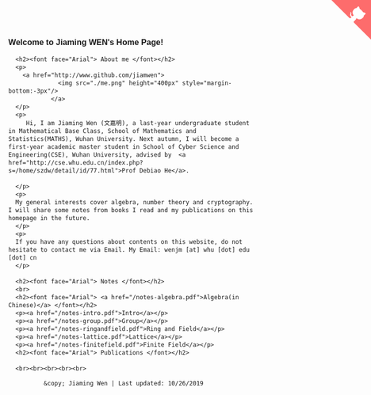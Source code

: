  <body>
    <div id="layout-content" style="margin-top:25px">
      <a href="https://github.com/jiamwen" class="github-corner"><svg width="80" height="80" viewBox="0 0 250 250" style="fill:#FD6C6C; color:#fff; position: absolute; top: 0; border: 0; right: 0;"><path d="M0,0 L115,115 L130,115 L142,142 L250,250 L250,0 Z"></path><path d="M128.3,109.0 C113.8,99.7 119.0,89.6 119.0,89.6 C122.0,82.7 120.5,78.6 120.5,78.6 C119.2,72.0 123.4,76.3 123.4,76.3 C127.3,80.9 125.5,87.3 125.5,87.3 C122.9,97.6 130.6,101.9 134.4,103.2" fill="currentColor" style="transform-origin: 130px 106px;" class="octo-arm"></path><path d="M115.0,115.0 C114.9,115.1 118.7,116.5 119.8,115.4 L133.7,101.6 C136.9,99.2 139.9,98.4 142.2,98.6 C133.8,88.0 127.5,74.4 143.8,58.0 C148.5,53.4 154.0,51.2 159.7,51.0 C160.3,49.4 163.2,43.6 171.4,40.1 C171.4,40.1 176.1,42.5 178.8,56.2 C183.1,58.6 187.2,61.8 190.9,65.4 C194.5,69.0 197.7,73.2 200.1,77.6 C213.8,80.2 216.3,84.9 216.3,84.9 C212.7,93.1 206.9,96.0 205.4,96.6 C205.1,102.4 203.0,107.8 198.3,112.5 C181.9,128.9 168.3,122.5 157.7,114.1 C157.9,116.9 156.7,120.9 152.7,124.9 L141.0,136.5 C139.8,137.7 141.6,141.9 141.8,141.8 Z" fill="currentColor" class="octo-body"></path></svg></a><style>.github-corner:hover .octo-arm{animation:octocat-wave 560ms ease-in-out}@keyframes octocat-wave{0%,100%{transform:rotate(0)}20%,60%{transform:rotate(-25deg)}40%,80%{transform:rotate(10deg)}}@media (max-width:500px){.github-corner:hover .octo-arm{animation:none}.github-corner .octo-arm{animation:octocat-wave 560ms ease-in-out}}</style>



<h3><font face="Arial"> Welcome to Jiaming WEN's Home Page! </font></h3> 
	

<table style="width:70%">
 
 
 
      <h2><font face="Arial"> About me </font></h2>   
      <p>
		<a href="http://www.github.com/jiamwen">
                  <img src="./me.png" height="400px" style="margin-bottom:-3px"/>
                </a>
      </p>
      <p>
         Hi, I am Jiaming Wen (文嘉明), a last-year undergraduate student in Mathematical Base Class, School of Mathematics and Statistics(MATHS), Wuhan University. Next autumn, I will become a first-year academic master student in School of Cyber Science and Engineering(CSE), Wuhan University, advised by  <a href="http://cse.whu.edu.cn/index.php?s=/home/szdw/detail/id/77.html">Prof Debiao He</a>.
      
      </p>
      <p>
      My general interests cover algebra, number theory and cryptography. I will share some notes from books I read and my publications on this homepage in the future.
      </p>
      <p>
      If you have any questions about contents on this website, do not hesitate to contact me via Email. My Email: wenjm [at] whu [dot] edu [dot] cn
      </p>
      
      <h2><font face="Arial"> Notes </font></h2>   
      <br>
      <h2><font face="Arial"> <a href="/notes-algebra.pdf">Algebra(in Chinese)</a> </font></h2> 
      <p><a href="/notes-intro.pdf">Intro</a></p>
      <p><a href="/notes-group.pdf">Group</a></p>
      <p><a href="/notes-ringandfield.pdf">Ring and Field</a></p>
      <p><a href="/notes-lattice.pdf">Lattice</a></p>
      <p><a href="/notes-finitefield.pdf">Finite Field</a></p>
      <h2><font face="Arial"> Publications </font></h2>   
  
      <br><br><br><br><br>

<div id="footer">
	<div id="footer-text">
          <p>
            <font face="Arial">
              
              &copy; Jiaming Wen | Last updated: 10/26/2019
            
            

